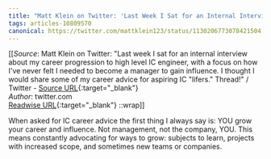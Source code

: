 ```yaml
---
title: "Matt Klein on Twitter: 'Last Week I Sat for an Internal Interview About My Career Progression to High Level IC Engineer, With a Focus on How I've Never Felt I Needed to Become a Manager to Gain Influence. I Thought I Would Share Some of My Career Advice for Aspiring IC 'Lifers.' Thread!' / Twitter (223622987)"
tags: articles-10809570
canonical: https://twitter.com/mattklein123/status/1130206773078421504
---
```


[[_Source_: Matt Klein on Twitter: "Last week I sat for an internal interview about my career progression to high level IC engineer, with a focus on how I've never felt I needed to become a manager to gain influence. I thought I would share some of my career advice for aspiring IC "lifers." Thread!" / Twitter - [Source URL](https://twitter.com/mattklein123/status/1130206773078421504){:target="_blank"}<br>
_Author_: twitter.com<br>
[Readwise URL](https://readwise.io/open/223622987){:target="_blank"}
::wrap]]

When asked for IC career advice the first thing I always say is: YOU grow your career and influence. Not management, not the company, YOU. This means constantly advocating for ways to grow: subjects to learn, projects with increased scope, and sometimes new teams or companies.
